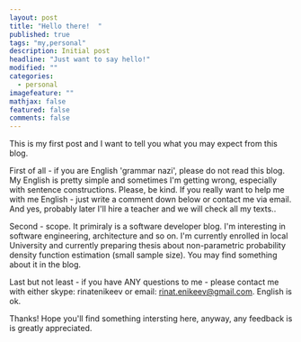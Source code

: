 ```yaml
---
layout: post
title: "Hello there!  "
published: true
tags: "my,personal"
description: Initial post
headline: "Just want to say hello!"
modified: ""
categories: 
  - personal
imagefeature: ""
mathjax: false
featured: false
comments: false
---
```



This is my first post and I want to tell you what you may expect from this blog. 

First of all - if you are English 'grammar nazi', please do not read this blog. My English is pretty simple and sometimes I'm getting wrong, especially with sentence constructions. Please, be kind. If you really want to help me with me English - just write a comment down below or contact me via email. And yes, probably later I'll hire a teacher and we will check all my texts..

Second - scope. It primiraly is a software developer blog. I'm interesting in software engineering, architecture and so on. I'm currently enrolled in local University and currently preparing thesis about non-parametric probability density function estimation (small sample size). You may find something about it in the blog. 

Last but not least - if you have ANY questions to me - please contact me with either skype: rinatenikeev or email: rinat.enikeev@gmail.com. English is ok. 

Thanks! Hope you'll find something intersting here, anyway, any feedback is is greatly appreciated.
